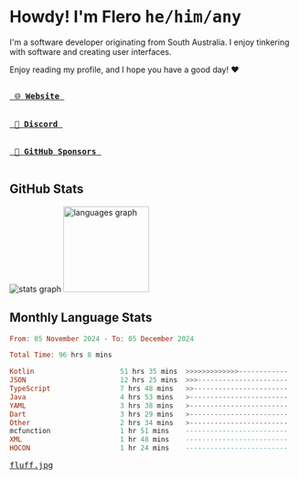 # Howdy! I'm Flero <kbd>he/him/any</kbd>

I'm a software developer originating from South Australia. I enjoy tinkering with software and creating user interfaces.

Enjoy reading my profile, and I hope you have a good day! :heart:

<a href="https://flero.dev/">
    <kbd>
        <br>
        &nbsp;🌐 <strong>Website</strong>&nbsp;
        <br>
        <br>
    </kbd>
</a>

<a href="https://discord.com/users/1059375676769189938">
    <kbd>
        <br>
        &nbsp;💬 <strong>Discord</strong>&nbsp;
        <br>
        <br>
    </kbd>
</a>

<a href="https://github.com/sponsors/flerouwu">
    <kbd>
        <br>
        &nbsp;🩷 <strong>GitHub Sponsors</strong>&nbsp;
        <br>
        <br>
    </kbd>
</a>

## GitHub Stats
<!-- <p> allows it to be shown side-by-side -->
<div>
  <img src="https://github-readme-stats.vercel.app/api?hide_title=true&hide_rank=false&show_icons=true&include_all_commits=true&count_private=true&disable_animations=true&theme=github_dark&locale=en&hide_border=true&username=flerouwu" alt="stats graph"  />
  <img src="https://github-readme-stats.vercel.app/api/top-langs?locale=en&hide_title=false&langs_count=5&theme=github_dark&hide_border=true&username=flerouwu&layout=compact" alt="languages graph" height="150"  />
</div>

## Monthly Language Stats

<!--START_SECTION:waka-->

```haskell
From: 05 November 2024 - To: 05 December 2024

Total Time: 96 hrs 8 mins

Kotlin                     51 hrs 35 mins  >>>>>>>>>>>>>------------   52.27 %
JSON                       12 hrs 25 mins  >>>----------------------   12.59 %
TypeScript                 7 hrs 48 mins   >>-----------------------   07.91 %
Java                       4 hrs 53 mins   >------------------------   04.96 %
YAML                       3 hrs 38 mins   >------------------------   03.69 %
Dart                       3 hrs 29 mins   >------------------------   03.54 %
Other                      2 hrs 34 mins   >------------------------   02.61 %
mcfunction                 1 hr 51 mins    -------------------------   01.89 %
XML                        1 hr 48 mins    -------------------------   01.83 %
HOCON                      1 hr 24 mins    -------------------------   01.42 %
```

<!--END_SECTION:waka-->

<a href="https://raw.githubusercontent.com/flerouwu/flerouwu/main/fluff.jpg">
  <kbd>fluff.jpg</kbd>
</a>
